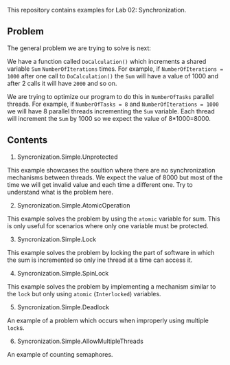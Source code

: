 
This repository contains examples for Lab 02: Synchronization.

## Problem

The general problem we are trying to solve is next:

We have a function called `DoCalculation()` which increments a shared variable `Sum` `NumberOfIterations` times. For example,
if `NumberOfIterations = 1000` after one call to `DoCalculation()` the `Sum` will have a value of 1000 and after 2 calls it will have `2000` and so on.

We are trying to optimize our program to do this in `NumberOfTasks` parallel threads. For example, if `NumberOfTasks = 8` and `NumberOfIterations = 1000` we will have
8 parallel threads incrementing the `Sum` variable. Each thread will increment the `Sum` by 1000 so we expect the value of 8*1000=8000.

## Contents

1. Syncronization.Simple.Unprotected

This example showcases the soultion where there are no synchronization mechanisms between threads. We expect the value of 8000
but most of the time we will get invalid value and each time a different one. Try to understand what is the problem here.

2. Syncronization.Simple.AtomicOperation

This example solves the problem by using the `atomic` variable for sum. This is only useful for scenarios where only one variable must be protected.

3. Syncronization.Simple.Lock

This example solves the problem by locking the part of software in which the sum is incremented so only ine thread at a time can access it.

4. Syncronization.Simple.SpinLock

This example solves the problem by implementing a mechanism similar to the `lock` but only using `atomic` (`Interlocked`) variables.

5. Syncronization.Simple.Deadlock

An example of a problem which occurs when improperly using multiple `lock`s.

6. Syncronization.Simple.AllowMultipleThreads

An example of counting semaphores.